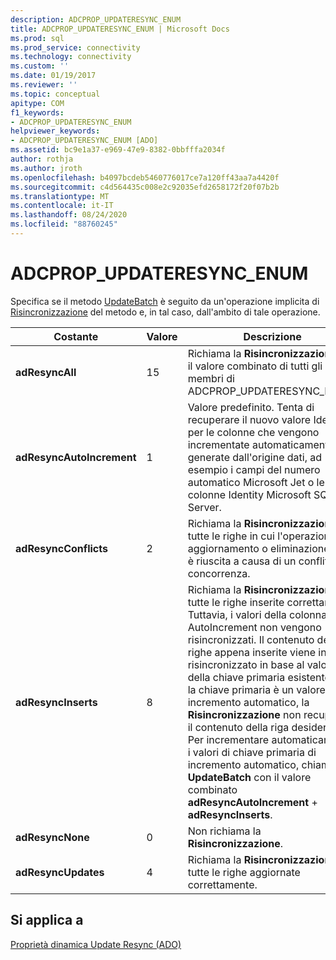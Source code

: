 ```yaml
---
description: ADCPROP_UPDATERESYNC_ENUM
title: ADCPROP_UPDATERESYNC_ENUM | Microsoft Docs
ms.prod: sql
ms.prod_service: connectivity
ms.technology: connectivity
ms.custom: ''
ms.date: 01/19/2017
ms.reviewer: ''
ms.topic: conceptual
apitype: COM
f1_keywords:
- ADCPROP_UPDATERESYNC_ENUM
helpviewer_keywords:
- ADCPROP_UPDATERESYNC_ENUM [ADO]
ms.assetid: bc9e1a37-e969-47e9-8382-0bbfffa2034f
author: rothja
ms.author: jroth
ms.openlocfilehash: b4097bcdeb5460776017ce7a120ff43aa7a4420f
ms.sourcegitcommit: c4d564435c008e2c92035efd2658172f20f07b2b
ms.translationtype: MT
ms.contentlocale: it-IT
ms.lasthandoff: 08/24/2020
ms.locfileid: "88760245"
---
```

# <a name="adcprop_updateresync_enum"></a>ADCPROP_UPDATERESYNC_ENUM
Specifica se il metodo [UpdateBatch](./updatebatch-method.md) è seguito da un'operazione implicita di [Risincronizzazione](./resync-method.md) del metodo e, in tal caso, dall'ambito di tale operazione.  
  
|Costante|Valore|Descrizione|  
|--------------|-----------|-----------------|  
|**adResyncAll**|15|Richiama la **Risincronizzazione** con il valore combinato di tutti gli altri membri di ADCPROP_UPDATERESYNC_ENUM.|  
|**adResyncAutoIncrement**|1|Valore predefinito. Tenta di recuperare il nuovo valore Identity per le colonne che vengono incrementate automaticamente o generate dall'origine dati, ad esempio i campi del numero automatico Microsoft Jet o le colonne Identity Microsoft SQL Server.|  
|**adResyncConflicts**|2|Richiama la **Risincronizzazione** per tutte le righe in cui l'operazione di aggiornamento o eliminazione non è riuscita a causa di un conflitto di concorrenza.|  
|**adResyncInserts**|8|Richiama la **Risincronizzazione** per tutte le righe inserite correttamente. Tuttavia, i valori della colonna AutoIncrement non vengono risincronizzati. Il contenuto delle righe appena inserite viene invece risincronizzato in base al valore della chiave primaria esistente. Se la chiave primaria è un valore di incremento automatico, la **Risincronizzazione** non recupererà il contenuto della riga desiderata. Per incrementare automaticamente i valori di chiave primaria di incremento automatico, chiamare **UpdateBatch** con il valore combinato **adResyncAutoIncrement**  +  **adResyncInserts**.|  
|**adResyncNone**|0|Non richiama la **Risincronizzazione**.|  
|**adResyncUpdates**|4|Richiama la **Risincronizzazione** per tutte le righe aggiornate correttamente.|  
  
## <a name="applies-to"></a>Si applica a  
 [Proprietà dinamica Update Resync (ADO)](./update-resync-property-dynamic-ado.md)
